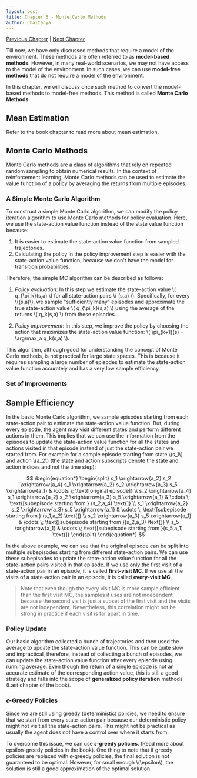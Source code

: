 ```yaml
---
layout: post
title: Chapter 5 - Monte Carlo Methods
author: Chaitanya
---
```


[Previous Chapter](ch4.html) | [Next Chapter](ch6.html)

Till now, we have only discussed methods that require a model of the environment. These methods are often referred to as **model-based methods**. However, in many real-world scenarios, we may not have access to the model of the environment. In such cases, we can use **model-free methods** that do not require a model of the environment.

In this chapter, we will discuss once such method to convert the model-based methods to model-free methods. This method is called **Monte Carlo Methods**.

## Mean Estimation

Refer to the book chapter to read more about mean estimation.

## Monte Carlo Methods

Monte Carlo methods are a class of algorithms that rely on repeated random sampling to obtain numerical results. In the context of reinforcement learning, Monte Carlo methods can be used to estimate the value function of a policy by averaging the returns from multiple episodes.

### A Simple Monte Carlo Algorithm

To construct a simple Monte Carlo algorithm, we can modify the policy iteration algorithm to use Monte Carlo methods for policy evaluation. Here, we use the state-action value function instead of the state value function because:
1. It is easier to estimate the state-action value function from sampled trajectories.
2. Calculating the policy in the policy improvement step is easier with the state-action value function, because we don't have the model for transition probabilities.

Therefore, the simple MC algorithm can be described as follows:

1. *Policy evaluation*: In this step we estimate the state-action value \\( q_{\pi_k}(s,a) \\) for all state-action pairs \\( (s,a) \\). Specifically, for every \\((s,a)\\), we sample "sufficiently many" episodes and approximate the true state-action value \\( q_{\pi_k}(s,a) \\) using the average of the returns \\( q_k(s,a) \\) from these episodes.

2. *Policy improvement*: In this step, we improve the policy by choosing the action that maximizes the state-action value function: \\( \pi_{k+1}(s) = \arg\max_a q_k(s,a) \\).

This algorithm, although good for understanding the concept of Monte Carlo methods, is not practical for large state spaces. This is because it requires sampling a large number of episodes to estimate the state-action value function accurately and has a very low sample efficiency.

### Set of Improvements

## Sample Efficiency

In the basic Monte Carlo algorithm, we sample episodes starting from each state-action pair to estimate the state-action value function. But, during every episode, the agent may visit different states and perform different actions in them. This implies that we can use the information from the episodes to update the state-action value function for all the states and actions visited in that episode instead of just the state-action pair we started from. For example for a sample episode starting from state \\(s_1\\) and action \\(a_2\\) (the state and action subscripts denote the state and action indices and not the time step):

$$
\begin{equation*}
\begin{split}
    s_1 \xrightarrow{a_2} s_2 \xrightarrow{a_4} s_1 \xrightarrow{a_2} s_2 \xrightarrow{a_3} s_5 \xrightarrow{a_1} & \cdots \;  \text{[original episode]} \\
    s_2 \xrightarrow{a_4} s_1 \xrightarrow{a_2} s_2 \xrightarrow{a_3} s_5 \xrightarrow{a_1} & \cdots \;  \text{[subepisode starting from } (s_2,a_4) \text{]} \\
    s_1 \xrightarrow{a_2} s_2 \xrightarrow{a_3} s_5 \xrightarrow{a_1} & \cdots \;  \text{[subepisode starting from } (s_1,a_2) \text{]} \\
    s_2 \xrightarrow{a_3} s_5 \xrightarrow{a_1} & \cdots \;  \text{[subepisode starting from }(s_2,a_3) \text{]} \\
    s_5 \xrightarrow{a_1} & \cdots \;  \text{[subepisode starting from }(s_5,a_1) \text{]}
\end{split}
\end{equation*}
$$

In the above example, we can see that the original episode can be split into multiple subepisodes starting from different state-action pairs. We can use these subepisodes to update the state-action value function for all the state-action pairs visited in that episode. If we use only the first visit of a state-action pair in an episode, it is called **first-visit MC**. If we use all the visits of a state-action pair in an episode, it is called **every-visit MC**.

> Note that even though the every visit MC is more sample efficient than the first visit MC, the samples it uses are not independent because the second visit is just a subset of the first visit and the visits are not independent. Nevertheless, this correlation might not be strong in practice if each visit is far apart in time.

### Policy Update

Our basic algorithm collected a bunch of trajectories and then used the average to update the state-action value function. This can be quite slow and impractical, therefore, instead of collecting a bunch of episodes, we can update the state-action value function after every episode using running average. Even though the return of a single episode is not an accurate estimate of the corresponding action value, this is still a good strategy and falls into the scope of **generalized policy iteration** methods (Last chapter of the book).

### $\epsilon$-Greedy Policies

Since we are still using greedy (deterministic) policies, we need to ensure that we start from every state-action pair because our deterministic policy might not visit all the state-action pairs. This might not be practical as usually the agent does not have a control over where it starts from.

To overcome this issue, we can use **$\epsilon$-greedy policies**. (Read more about epsilon-greedy policies in the book). One thing to note that if greedy policies are replaced with $\epsilon$-greedy policies, the final solution is not guaranteed to be optimal. However, for small enough \\(\epsilon\\), the solution is still a good approximation of the optimal solution.
